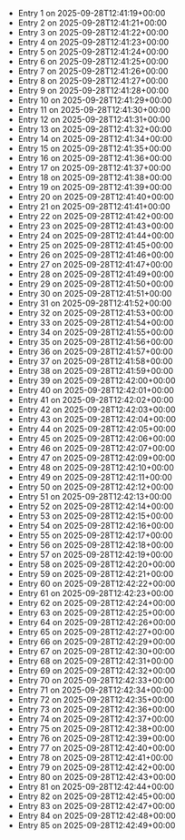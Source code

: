 - Entry 1 on 2025-09-28T12:41:19+00:00
- Entry 2 on 2025-09-28T12:41:21+00:00
- Entry 3 on 2025-09-28T12:41:22+00:00
- Entry 4 on 2025-09-28T12:41:23+00:00
- Entry 5 on 2025-09-28T12:41:24+00:00
- Entry 6 on 2025-09-28T12:41:25+00:00
- Entry 7 on 2025-09-28T12:41:26+00:00
- Entry 8 on 2025-09-28T12:41:27+00:00
- Entry 9 on 2025-09-28T12:41:28+00:00
- Entry 10 on 2025-09-28T12:41:29+00:00
- Entry 11 on 2025-09-28T12:41:30+00:00
- Entry 12 on 2025-09-28T12:41:31+00:00
- Entry 13 on 2025-09-28T12:41:32+00:00
- Entry 14 on 2025-09-28T12:41:34+00:00
- Entry 15 on 2025-09-28T12:41:35+00:00
- Entry 16 on 2025-09-28T12:41:36+00:00
- Entry 17 on 2025-09-28T12:41:37+00:00
- Entry 18 on 2025-09-28T12:41:38+00:00
- Entry 19 on 2025-09-28T12:41:39+00:00
- Entry 20 on 2025-09-28T12:41:40+00:00
- Entry 21 on 2025-09-28T12:41:41+00:00
- Entry 22 on 2025-09-28T12:41:42+00:00
- Entry 23 on 2025-09-28T12:41:43+00:00
- Entry 24 on 2025-09-28T12:41:44+00:00
- Entry 25 on 2025-09-28T12:41:45+00:00
- Entry 26 on 2025-09-28T12:41:46+00:00
- Entry 27 on 2025-09-28T12:41:47+00:00
- Entry 28 on 2025-09-28T12:41:49+00:00
- Entry 29 on 2025-09-28T12:41:50+00:00
- Entry 30 on 2025-09-28T12:41:51+00:00
- Entry 31 on 2025-09-28T12:41:52+00:00
- Entry 32 on 2025-09-28T12:41:53+00:00
- Entry 33 on 2025-09-28T12:41:54+00:00
- Entry 34 on 2025-09-28T12:41:55+00:00
- Entry 35 on 2025-09-28T12:41:56+00:00
- Entry 36 on 2025-09-28T12:41:57+00:00
- Entry 37 on 2025-09-28T12:41:58+00:00
- Entry 38 on 2025-09-28T12:41:59+00:00
- Entry 39 on 2025-09-28T12:42:00+00:00
- Entry 40 on 2025-09-28T12:42:01+00:00
- Entry 41 on 2025-09-28T12:42:02+00:00
- Entry 42 on 2025-09-28T12:42:03+00:00
- Entry 43 on 2025-09-28T12:42:04+00:00
- Entry 44 on 2025-09-28T12:42:05+00:00
- Entry 45 on 2025-09-28T12:42:06+00:00
- Entry 46 on 2025-09-28T12:42:07+00:00
- Entry 47 on 2025-09-28T12:42:09+00:00
- Entry 48 on 2025-09-28T12:42:10+00:00
- Entry 49 on 2025-09-28T12:42:11+00:00
- Entry 50 on 2025-09-28T12:42:12+00:00
- Entry 51 on 2025-09-28T12:42:13+00:00
- Entry 52 on 2025-09-28T12:42:14+00:00
- Entry 53 on 2025-09-28T12:42:15+00:00
- Entry 54 on 2025-09-28T12:42:16+00:00
- Entry 55 on 2025-09-28T12:42:17+00:00
- Entry 56 on 2025-09-28T12:42:18+00:00
- Entry 57 on 2025-09-28T12:42:19+00:00
- Entry 58 on 2025-09-28T12:42:20+00:00
- Entry 59 on 2025-09-28T12:42:21+00:00
- Entry 60 on 2025-09-28T12:42:22+00:00
- Entry 61 on 2025-09-28T12:42:23+00:00
- Entry 62 on 2025-09-28T12:42:24+00:00
- Entry 63 on 2025-09-28T12:42:25+00:00
- Entry 64 on 2025-09-28T12:42:26+00:00
- Entry 65 on 2025-09-28T12:42:27+00:00
- Entry 66 on 2025-09-28T12:42:29+00:00
- Entry 67 on 2025-09-28T12:42:30+00:00
- Entry 68 on 2025-09-28T12:42:31+00:00
- Entry 69 on 2025-09-28T12:42:32+00:00
- Entry 70 on 2025-09-28T12:42:33+00:00
- Entry 71 on 2025-09-28T12:42:34+00:00
- Entry 72 on 2025-09-28T12:42:35+00:00
- Entry 73 on 2025-09-28T12:42:36+00:00
- Entry 74 on 2025-09-28T12:42:37+00:00
- Entry 75 on 2025-09-28T12:42:38+00:00
- Entry 76 on 2025-09-28T12:42:39+00:00
- Entry 77 on 2025-09-28T12:42:40+00:00
- Entry 78 on 2025-09-28T12:42:41+00:00
- Entry 79 on 2025-09-28T12:42:42+00:00
- Entry 80 on 2025-09-28T12:42:43+00:00
- Entry 81 on 2025-09-28T12:42:44+00:00
- Entry 82 on 2025-09-28T12:42:45+00:00
- Entry 83 on 2025-09-28T12:42:47+00:00
- Entry 84 on 2025-09-28T12:42:48+00:00
- Entry 85 on 2025-09-28T12:42:49+00:00
